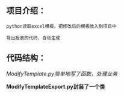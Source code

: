 ## 项目介绍：



    python读取excel模板，把修改后的模板放入到项目中

    导出报表的代码，自动生成


## 代码结构：



*​ModifyTemplate.py简单地写了函数，处理业务*

**ModifyTemplateExport.py封装了一个类**

